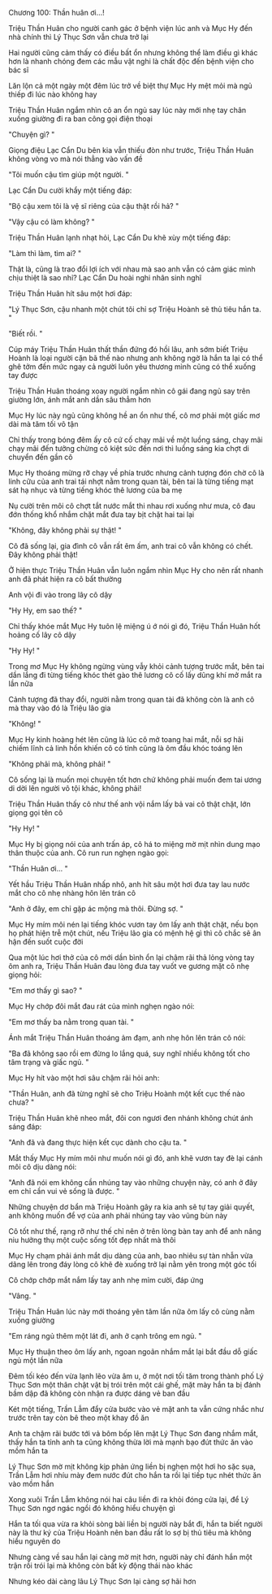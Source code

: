 




Chương 100: Thần huân ơi...!

Triệu Thần Huân cho người canh gác ở bệnh viện lúc anh và Mục Hy đến nhà chính thì Lý Thục Sơn vẫn chưa trở lại

Hai người cũng cảm thấy có điều bất ổn nhưng không thể làm điều gì khác hơn là nhanh chóng đem các mẫu vật nghi là chất độc đến bệnh viện cho bác sĩ

Lăn lộn cả một ngày một đêm lúc trở về biệt thự Mục Hy mệt mỏi mà ngủ thiếp đi lúc nào không hay

Triệu Thần Huân ngắm nhìn cô an ổn ngủ say lúc này mới nhẹ tay chân xuống giường đi ra ban công gọi điện thoại

"Chuyện gì? "

Giọng điệu Lạc Cẩn Du bên kia vẫn thiếu đòn như trước, Triệu Thần Huân không vòng vo mà nói thẳng vào vấn đề

"Tôi muốn cậu tìm giúp một người. "

Lạc Cẩn Du cười khẩy một tiếng đáp:

"Bộ cậu xem tôi là vệ sĩ riêng của cậu thật rồi hả? "

"Vậy cậu có làm không? "

Triệu Thần Huân lạnh nhạt hỏi, Lạc Cẩn Du khẽ xùy một tiếng đáp:

"Làm thì làm, tìm ai? "

Thật là, cũng là trao đổi lợi ích với nhau mà sao anh vẫn có cảm giác mình chịu thiệt là sao nhỉ? Lạc Cẩn Du hoài nghi nhân sinh nghĩ

Triệu Thần Huân hít sâu một hơi đáp:


"Lý Thục Sơn, cậu nhanh một chút tôi chỉ sợ Triệu Hoành sẽ thủ tiêu hắn ta. "

"Biết rồi. "

Cúp máy Triệu Thần Huân thất thần đứng đó hồi lâu, anh sớm biết Triệu Hoành là loại người cặn bã thế nào nhưng anh không ngờ là hắn ta lại có thể ghê tởm đến mức ngay cả người luôn yêu thương mình cũng có thể xuống tay được

Triệu Thần Huân thoáng xoay người ngắm nhìn cô gái đang ngủ say trên giường lớn, ánh mắt anh dần sâu thẳm hơn

Mục Hy lúc này ngủ cũng không hề an ổn như thế, cô mơ phải một giấc mơ dài mà tăm tối vô tận

Chỉ thấy trong bóng đêm ấy cô cứ cố chạy mãi về một luồng sáng, chạy mãi chạy mãi đến tưởng chừng cô kiệt sức đến nơi thì luồng sáng kia chợt di chuyển đến gần cô

Mục Hy thoáng mừng rỡ chạy về phía trước nhưng cảnh tượng đón chờ cô là linh cữu của anh trai tái nhợt nằm trong quan tài, bên tai là từng tiếng mạt sát hạ nhục và từng tiếng khóc thê lương của ba mẹ

Nụ cười trên môi cô chợt tắt nước mắt thi nhau rơi xuống như mưa, cô đau đớn thống khổ nhắm chặt mắt đưa tay bịt chặt hai tai lại

"Không, đây không phải sự thật! "

Cô đã sống lại, gia đình cô vẫn rất êm ấm, anh trai cô vẫn không có chết. Đây không phải thật!

Ở hiện thực Triệu Thần Huân vẫn luôn ngắm nhìn Mục Hy cho nên rất nhanh anh đã phát hiện ra cô bất thường

Anh vội đi vào trong lây cô dậy

"Hy Hy, em sao thế? "

Chỉ thấy khóe mắt Mục Hy tuôn lệ miệng ú ớ nói gì đó, Triệu Thần Huân hốt hoảng cố lây cô dậy

"Hy Hy! "

Trong mơ Mục Hy không ngừng vùng vẫy khỏi cảnh tượng trước mắt, bên tai dần lắng đi từng tiếng khóc thét gào thê lương cô cố lấy dũng khí mở mắt ra lần nữa

Cảnh tượng đã thay đổi, người nằm trong quan tài đã không còn là anh cô mà thay vào đó là Triệu lão gia

"Không! "

Mục Hy kinh hoàng hét lên cũng là lúc cô mở toang hai mắt, nỗi sợ hãi chiếm lĩnh cả linh hồn khiến cô có tỉnh cũng là ôm đầu khóc toáng lên

"Không phải mà, không phải! "

Cô sống lại là muốn mọi chuyện tốt hơn chứ không phải muốn đem tai ương di dời lên người vô tội khác, không phải!


Triệu Thần Huân thấy cô như thế anh vội nắm lấy bả vai cô thật chặt, lớn giọng gọi tên cô

"Hy Hy! "

Mục Hy bị giọng nói của anh trấn áp, cô há to miệng mờ mịt nhìn dung mạo thân thuộc của anh. Cô run run nghẹn ngào gọi:

"Thần Huân ơi... "

Yết hầu Triệu Thần Huân nhấp nhô, anh hít sâu một hơi đưa tay lau nước mắt cho cô nhẹ nhàng hôn lên trán cô

"Anh ở đây, em chỉ gặp ác mộng mà thôi. Đừng sợ. "

Mục Hy mím môi nén lại tiếng khóc vươn tay ôm lấy anh thật chặt, nếu bọn họ phát hiện trễ một chút, nếu Triệu lão gia có mệnh hệ gì thì cô chắc sẽ ân hận đến suốt cuộc đời

Qua một lúc hơi thở của cô mới dần bình ổn lại chậm rãi thả lỏng vòng tay ôm anh ra, Triệu Thần Huân đau lòng đưa tay vuốt ve gương mặt cô nhẹ giọng hỏi:

"Em mơ thấy gì sao? "

Mục Hy chớp đôi mắt đau rát của mình nghẹn ngào nói:

"Em mơ thấy ba nằm trong quan tài. "

Ánh mắt Triệu Thần Huân thoáng ảm đạm, anh nhẹ hôn lên trán cô nói:

"Ba đã không sao rồi em đừng lo lắng quá, suy nghĩ nhiều không tốt cho tâm trạng và giấc ngủ. "

Mục Hy hít vào một hơi sâu chậm rãi hỏi anh:

"Thần Huân, anh đã từng nghĩ sẽ cho Triệu Hoành một kết cục thế nào chưa? "

Triệu Thần Huân khẽ nheo mắt, đôi con ngươi đen nhánh không chút ánh sáng đáp:

"Anh đã và đang thực hiện kết cục dành cho cậu ta. "

Mắt thấy Mục Hy mím môi như muốn nói gì đó, anh khẽ vươn tay đè lại cánh môi cô dịu dàng nói:

"Anh đã nói em không cần nhúng tay vào những chuyện này, có anh ở đây em chỉ cần vui vẻ sống là được. "

Những chuyện dơ bẩn mà Triệu Hoành gây ra kia anh sẽ tự tay giải quyết, anh không muốn để vợ của anh phải nhúng tay vào vũng bùn này

Cô tốt như thế, rạng rỡ như thế chỉ nên ở trên lòng bàn tay anh để anh nâng niu hưởng thụ một cuộc sống tốt đẹp nhất mà thôi


Mục Hy chạm phải ánh mắt dịu dàng của anh, bao nhiêu sự tàn nhẫn vừa dâng lên trong đáy lòng cô khẽ đè xuống trở lại nằm yên trong một góc tối

Cô chớp chớp mắt nắm lấy tay anh nhẹ mỉm cười, đáp ứng

"Vâng. "

Triệu Thần Huân lúc này mới thoáng yên tâm lần nữa ôm lấy cô cùng nằm xuống giường

"Em ráng ngủ thêm một lát đi, anh ở cạnh trông em ngủ. "

Mục Hy thuận theo ôm lấy anh, ngoan ngoãn nhắm mắt lại bắt đầu dỗ giấc ngủ một lần nữa

Đêm tối kéo đến vừa lạnh lẽo vừa âm u, ở một nơi tối tăm trong thành phố Lý Thục Sơn một thân chật vật bị trói trên một cái ghế, mặt mày hắn ta bị đánh bầm dập đã không còn nhận ra được dáng vẻ ban đầu

Két một tiếng, Trần Lẫm đẩy cửa bước vào vẻ mặt anh ta vẫn cứng nhắc như trước trên tay còn bê theo một khay đồ ăn

Anh ta chậm rãi bước tới vả bôm bốp lên mặt Lý Thục Sơn đang nhắm mắt, thấy hắn ta tỉnh anh ta cũng không thừa lời mà mạnh bạo đút thức ăn vào mồm hắn ta

Lý Thục Sơn mờ mịt không kịp phản ứng liền bị nghẹn một hơi ho sặc sụa, Trần Lẫm hơi nhíu mày đem nước đút cho hắn ta rồi lại tiếp tục nhét thức ăn vào mồm hắn

Xong xuôi Trần Lẫm không nói hai câu liền đi ra khỏi đóng cửa lại, để Lý Thục Sơn ngơ ngác ngồi đó không hiểu chuyện gì

Hắn ta tối qua vừa ra khỏi sòng bài liền bị người này bắt đi, hắn ta biết người này là thư ký của Triệu Hoành nên ban đầu rất lo sợ bị thủ tiêu mà không hiểu nguyên do

Nhưng càng về sau hắn lại càng mờ mịt hơn, người này chỉ đánh hắn một trận rồi trói lại mà không còn bất kỳ động thái nào khác

Nhưng kéo dài càng lâu Lý Thục Sơn lại càng sợ hãi hơn




